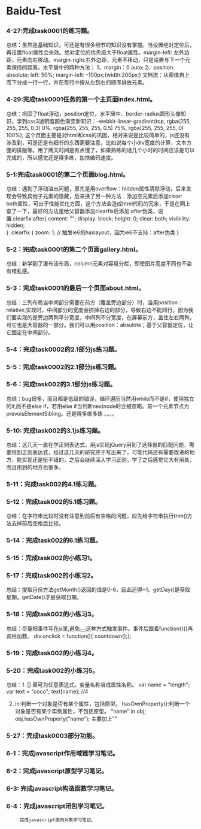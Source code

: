 ﻿# Baidu-Test

### 4-27:完成task0001的练习题。
总结：虽然是基础知识，可还是有很多细节的知识没有掌握。当设置绝对定位后，再设置float属性会失效。绝对定位的优先级大于float属性。margin-left: 左外边距，元素向右移动。margin-right:右外边距，元素不移动，只是设置与下一个元素保持的距离。水平居中的两种方法：
1、margin：0 auto;
2、position: absolute;
     left: 50%;
     margin-left: -100px;(width:200px;)
文档流：从窗体自上而下分成一行一行，并在每行中按从左到右的顺序排放元素。

### 4-29:完成task0001任务的第一个主页面index.html。
总结：巩固了float浮动，position定位，水平居中、border-radius圆形头像知识，学到css3透明度颜色渐变新知识：-webkit-linear-gradient(top, rgba(255, 255, 255, 0.3) 0%, rgba(255, 255, 255, 0.5) 75%, rgba(255, 255, 255, 0) 100%); 这个页面主要是对html和css的巩固，相对来说是比较简单的，js还没有涉及到，可是还是有细节的东西需要注意，比如说每个小div宽度的计算、文本方面的排版等。用了两天时间是有点慢了，如果熟练的话几个小时的时间应该是可以完成的，所以感觉还是得多练，加快编码速度。


### 5-1:完成task0001的第二个页面blog.html。
总结：遇到了浮动溢出问题，原先是用overflow：hidden属性清除浮动，后来发现会导致其他子元素的隐藏，后来换了另一种方法：添加空元素后添加clear: both属性，可出于性能优化方面，这个方法会造成html代码的冗余，于是在网上查了一下，最好的方法是给父容器添加clearfix后添加:after伪类，设置.clearfix:after{
  content: ""; 
  display: block; 
  height: 0; 
  clear: both; 
  visibility: hidden;  
}
.clearfix {
zoom: 1; // 触发ie6的haslayout，因为ie6不支持：after伪类
}

### 5-2：完成task0001的第二个页面gallery.html。
总结：新学到了瀑布流布局，column元素对容易分栏，即使图片高度不同也不会有错乱感。

### 5-3：完成task0001的最后一个页面about.html。
总结：三列布局当中间部分需要在前方（覆盖旁边部分）时，当用position：relative;实现时，中间部分的宽度会挤掉右边的部分，导致右边不能同行，因为我们要实现的是旁边两列平分宽度，中间列不分宽度，在屏幕前方，盖住左右两列，可它也是大容器的一部分。我们可以用position：absulote；基于父容器定位，让它固定在中间部分。

### 5-4：完成task0002的2.1部分js练习题。
### 5-5：完成task0002的2.1部分js练习题。

### 5-6：完成task002的3.1部分js练习题。
总结：bug很多，而且都是低级的错误，循环遍历当然用while而不是if，使用独立的if,而不是else if，若用else if当判断nextnode时会被忽略。前一个元素节点为prevoisElementSibling。还是得多练多练 。。。。

### 5-10: 完成task002的3.1js练习题。
总结：这几天一直在学正则表达式，用js实现jQuery用到了选择器的匹配问题，需要用到正则表达式，经过这几天的研究终于写出来了，可能代码还有需要改进的地方，能实现还是挺不错的，之后会继续深入学习正则，学了之后感觉它大有用处，而且用到的地方也很多。

### 5-11：完成task002的4.1练习题。
### 5-12：完成task002的5.1练习题。
总结：在字符串比较时没有注意到前后有空格的问题，应先给字符串执行trim()方法去掉前后空格后比较。

### 5-14：完成task002的6.1练习题。
### 5-15：完成task002的小练习1。

### 5-17：完成task002的小练习2。
总结：提取月份方法getMonth()返回的值是0-6，因此还得+1。getDay()是获取星期，getDate()才是获取日期。

### 5-18：完成task002的小练习3。
总结：尽量把事件写在js里,避免<button onclick=""></button>这种方式触发事件。事件后跟着function(){}再调用函数。
      div.onclick = function(){ countdown();};

### 5-19：完成task002的小练习4。

### 5-20：完成task002的小练习5。
总结：1. [] 里可为任意表达式。变量名称当成属性名称。
var name = "length"; 
var text = "coco";
text[name];   //4

2. in:判断一个对象是否有某个属性，包括原型。
  hasOwnProperty():判断一个对象是否有某个实例属性，不包括原型。
 "name" in obj;  obj.hasOwnProperty("name");    主要加上""

### 5-27：完成task0003部分功能。

### 6-1：完成javascript作用域链学习笔记。

### 6-2：完成javascript原型学习笔记。

### 6-3: 完成javascript构造函数学习笔记。

### 6-4：完成javascript闭包学习笔记。
         完成javascript面向对象学习笔记。
